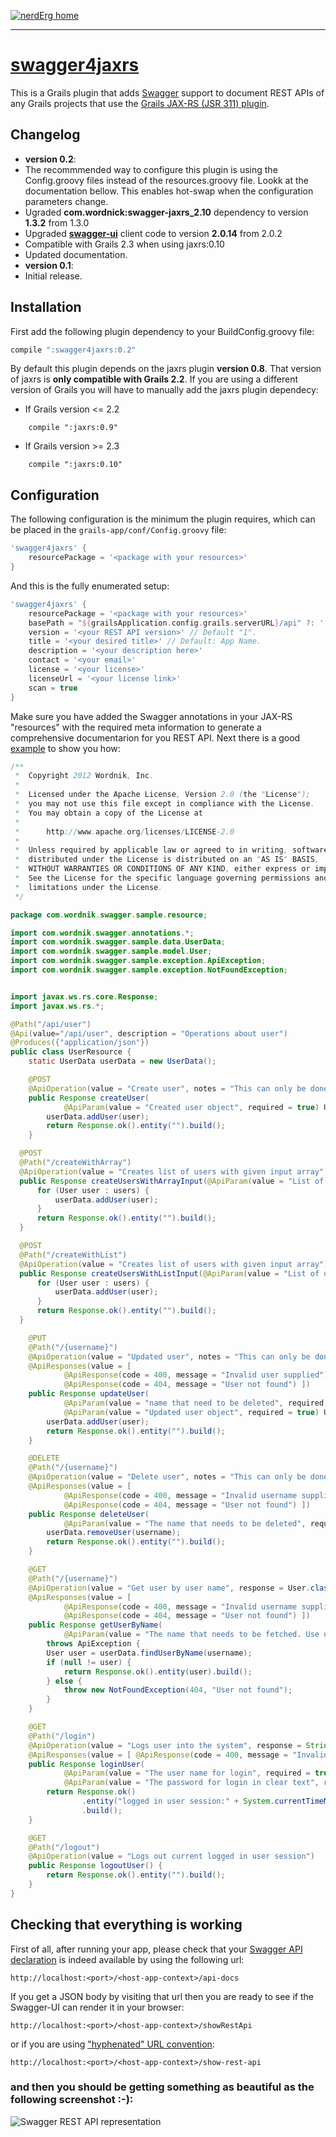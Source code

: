 [![nerdErg home](http://i.imgur.com/vNBBHNW.png)](http://www.nerderg.com/)

----------

[swagger4jaxrs](http://grails.org/plugin/swagger4jaxrs)
=======================================================

This is a Grails plugin that adds [Swagger](https://developers.helloreverb.com/swagger/) support to document REST APIs of any Grails projects that use the [Grails JAX-RS (JSR 311) plugin](http://grails.org/plugin/jaxrs).

## Changelog

* **version 0.2**: 
 * The recommmended way to configure this plugin is using the Config.groovy files instead of the resources.groovy file. Lookk at the documentation bellow. This enables hot-swap when the configuration parameters change.
 * Ugraded **com.wordnick:swagger-jaxrs_2.10** dependency to version **1.3.2** from 1.3.0
 * Upgraded [**swagger-ui**](https://github.com/wordnik/swagger-ui) client code to version **2.0.14** from 2.0.2
 * Compatible with Grails 2.3 when using jaxrs:0.10
 * Updated documentation.
* **version 0.1**:
 * Initial release.


## Installation
First add the following plugin dependency to your BuildConfig.groovy file:

```groovy
compile ":swagger4jaxrs:0.2"
```

By default this plugin depends on the jaxrs plugin **version 0.8**. That version of jaxrs is **only compatible with Grails 2.2**. If you are using a different version of Grails you will have to manually add the jaxrs plugin dependecy:

* If Grails version <= 2.2

```
    compile ":jaxrs:0.9"
```
* If Grails version >= 2.3

```
    compile ":jaxrs:0.10"
```  

## Configuration

The following configuration is the minimum the plugin requires, which can be placed in the ```grails-app/conf/Config.groovy``` file:

```groovy
'swagger4jaxrs' {
    resourcePackage = '<package with your resources>'
}
```

And this is the fully enumerated setup:

```groovy
'swagger4jaxrs' {
    resourcePackage = '<package with your resources>'
	basePath = "${grailsApplication.config.grails.serverURL}/api" ?: ''
    version = '<your REST API version>' // Default "1".
    title = '<your desired title>' // Default: App Name.
    description = '<your description here>'
    contact = '<your email>'
    license = '<your license>'
    licenseUrl = '<your license link>'
    scan = true
}
```

Make sure you have added the Swagger annotations in your JAX-RS "resources" with the required meta information to generate a comprehensive documentarion for you REST API. Next there is a good [example](https://github.com/wordnik/swagger-core/tree/master/samples "Swager implementation samples") to show you how:

```java
/**
 *  Copyright 2012 Wordnik, Inc.
 *
 *  Licensed under the Apache License, Version 2.0 (the "License");
 *  you may not use this file except in compliance with the License.
 *  You may obtain a copy of the License at
 *
 *      http://www.apache.org/licenses/LICENSE-2.0
 *
 *  Unless required by applicable law or agreed to in writing, software
 *  distributed under the License is distributed on an "AS IS" BASIS,
 *  WITHOUT WARRANTIES OR CONDITIONS OF ANY KIND, either express or implied.
 *  See the License for the specific language governing permissions and
 *  limitations under the License.
 */

package com.wordnik.swagger.sample.resource;

import com.wordnik.swagger.annotations.*;
import com.wordnik.swagger.sample.data.UserData;
import com.wordnik.swagger.sample.model.User;
import com.wordnik.swagger.sample.exception.ApiException;
import com.wordnik.swagger.sample.exception.NotFoundException;


import javax.ws.rs.core.Response;
import javax.ws.rs.*;

@Path("/api/user")
@Api(value="/api/user", description = "Operations about user")
@Produces({"application/json"})
public class UserResource {
	static UserData userData = new UserData();

	@POST
	@ApiOperation(value = "Create user", notes = "This can only be done by the logged in user.")
	public Response createUser(
			@ApiParam(value = "Created user object", required = true) User user) {
		userData.addUser(user);
		return Response.ok().entity("").build();
	}

  @POST
  @Path("/createWithArray")
  @ApiOperation(value = "Creates list of users with given input array")
  public Response createUsersWithArrayInput(@ApiParam(value = "List of user object", required = true) User[] users) {
      for (User user : users) {
          userData.addUser(user);
      }
      return Response.ok().entity("").build();
  }

  @POST
  @Path("/createWithList")
  @ApiOperation(value = "Creates list of users with given input array")
  public Response createUsersWithListInput(@ApiParam(value = "List of user object", required = true) java.util.List<User> users) {
      for (User user : users) {
          userData.addUser(user);
      }
      return Response.ok().entity("").build();
  }

	@PUT
	@Path("/{username}")
	@ApiOperation(value = "Updated user", notes = "This can only be done by the logged in user.")
	@ApiResponses(value = [
			@ApiResponse(code = 400, message = "Invalid user supplied"),
			@ApiResponse(code = 404, message = "User not found") ])
	public Response updateUser(
			@ApiParam(value = "name that need to be deleted", required = true) @PathParam("username") String username,
			@ApiParam(value = "Updated user object", required = true) User user) {
		userData.addUser(user);
		return Response.ok().entity("").build();
	}

	@DELETE
	@Path("/{username}")
	@ApiOperation(value = "Delete user", notes = "This can only be done by the logged in user.")
	@ApiResponses(value = [
			@ApiResponse(code = 400, message = "Invalid username supplied"),
			@ApiResponse(code = 404, message = "User not found") ])
	public Response deleteUser(
			@ApiParam(value = "The name that needs to be deleted", required = true) @PathParam("username") String username) {
		userData.removeUser(username);
		return Response.ok().entity("").build();
	}

	@GET
	@Path("/{username}")
	@ApiOperation(value = "Get user by user name", response = User.class)
	@ApiResponses(value = [
			@ApiResponse(code = 400, message = "Invalid username supplied"),
			@ApiResponse(code = 404, message = "User not found") ])
	public Response getUserByName(
			@ApiParam(value = "The name that needs to be fetched. Use user1 for testing. ", required = true) @PathParam("username") String username)
		throws ApiException {
		User user = userData.findUserByName(username);
		if (null != user) {
			return Response.ok().entity(user).build();
		} else {
			throw new NotFoundException(404, "User not found");
		}
	}

	@GET
	@Path("/login")
	@ApiOperation(value = "Logs user into the system", response = String.class)
	@ApiResponses(value = [ @ApiResponse(code = 400, message = "Invalid username/password supplied") ])
	public Response loginUser(
			@ApiParam(value = "The user name for login", required = true) @QueryParam("username") String username,
			@ApiParam(value = "The password for login in clear text", required = true) @QueryParam("password") String password) {
		return Response.ok()
				.entity("logged in user session:" + System.currentTimeMillis())
				.build();
	}

	@GET
	@Path("/logout")
	@ApiOperation(value = "Logs out current logged in user session")
	public Response logoutUser() {
		return Response.ok().entity("").build();
	}
}

```

## Checking that everything is working
First of all, after running your app, please check that your [Swagger API declaration](https://github.com/wordnik/swagger-core/wiki/API-Declaration) is indeed available by using the following url:

```
http://localhost:<port>/<host-app-context>/api-docs
```

If you get a JSON body by visiting that url then you are ready to see if the Swagger-UI can render it in your browser:

```
http://localhost:<port>/<host-app-context>/showRestApi
```

or if you are using ["hyphenated" URL convention](http://grails.org/doc/2.2.x/guide/theWebLayer.html#customizingUrlFormat):

```
http://localhost:<port>/<host-app-context>/show-rest-api
```

### and then you should be getting something as beautiful as the following screenshot :-):

![Swagger REST API representation](http://i.imgur.com/y7ar45l.png)


